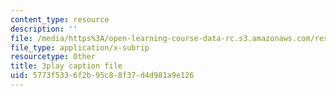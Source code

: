 ```yaml
---
content_type: resource
description: ''
file: /media/https%3A/open-learning-course-data-rc.s3.amazonaws.com/res-15-003-shaping-the-future-of-work-15-662x-spring-2016/5773f5336f2b95c88f37d4d981a9e126_8MLEYc3PLUc.srt
file_type: application/x-subrip
resourcetype: Other
title: 3play caption file
uid: 5773f533-6f2b-95c8-8f37-d4d981a9e126
---
```

